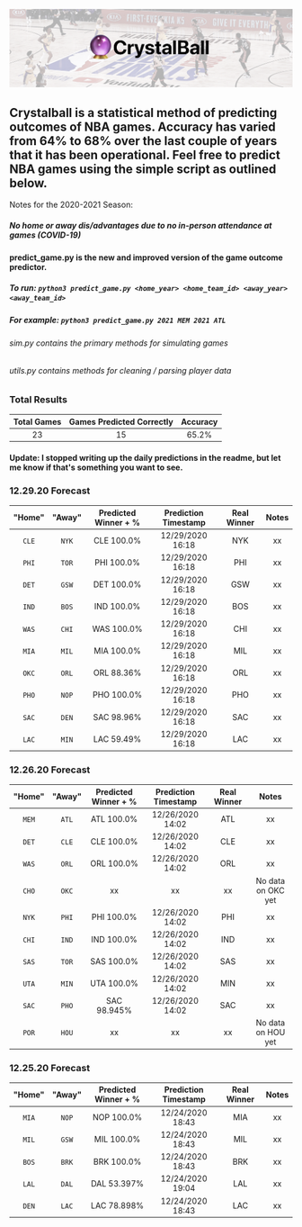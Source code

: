 ![Cover](cover.png?raw=true "Cover")

## Crystalball is a statistical method of predicting outcomes of NBA games. Accuracy has varied from 64% to 68% over the last couple of years that it has been operational. Feel free to predict NBA games using the simple script as outlined below.

Notes for the 2020-2021 Season:

##### No home or away dis/advantages due to no in-person attendance at games (COVID-19)
#### predict_game.py is the new and improved version of the game outcome predictor.
##### To run:  `python3 predict_game.py <home_year> <home_team_id> <away_year> <away_team_id>`
##### For example: `python3 predict_game.py 2021 MEM 2021 ATL`
###### sim.py contains the primary methods for simulating games 
###### utils.py contains methods for cleaning / parsing player data
 
### Total Results

| Total Games        | Games Predicted Correctly | Accuracy |
|:-------------:|:-------------:|:-----:|
| 23     | 15 | 65.2% |

#### Update: I stopped writing up the daily predictions in the readme, but let me know if that's something you want to see.

### 12.29.20 Forecast

| "Home"        | "Away"           | Predicted Winner + %  | Prediction Timestamp | Real Winner | Notes |
|:-------------:|:-------------:|:-----:|:-----:|:-------------:|:----:|
| `CLE`      | `NYK` | CLE 100.0% | 12/29/2020 16:18 | NYK | xx |
| `PHI`      | `TOR` | PHI 100.0% | 12/29/2020 16:18 | PHI | xx |
| `DET`      | `GSW` | DET 100.0% | 12/29/2020 16:18 | GSW | xx |
| `IND`      | `BOS` | IND 100.0% | 12/29/2020 16:18 | BOS | xx |
| `WAS`      | `CHI` | WAS 100.0% | 12/29/2020 16:18 | CHI | xx |
| `MIA`      | `MIL` | MIA 100.0% | 12/29/2020 16:18 | MIL | xx |
| `OKC`      | `ORL` | ORL 88.36% | 12/29/2020 16:18 | ORL | xx |
| `PHO`      | `NOP` | PHO 100.0% | 12/29/2020 16:18 | PHO | xx |
| `SAC`      | `DEN` | SAC 98.96% | 12/29/2020 16:18 | SAC | xx |
| `LAC`      | `MIN` | LAC 59.49% | 12/29/2020 16:18 | LAC | xx |



### 12.26.20 Forecast

| "Home"        | "Away"           | Predicted Winner + %  | Prediction Timestamp | Real Winner | Notes |
|:-------------:|:-------------:|:-----:|:-----:|:-------------:|:----:|
| `MEM`      | `ATL` | ATL 100.0% | 12/26/2020 14:02 | ATL | xx |
| `DET`      | `CLE` | CLE 100.0% | 12/26/2020 14:02 | CLE | xx |
| `WAS`      | `ORL` | ORL 100.0% | 12/26/2020 14:02 | ORL | xx |
| `CHO`      | `OKC` | xx | xx | xx | No data on OKC yet |
| `NYK`      | `PHI` | PHI 100.0% | 12/26/2020 14:02 | PHI | xx |
| `CHI`      | `IND` | IND 100.0% | 12/26/2020 14:02 | IND | xx |
| `SAS`      | `TOR` | SAS 100.0% | 12/26/2020 14:02 | SAS | xx |
| `UTA`      | `MIN` | UTA 100.0% | 12/26/2020 14:02 | MIN | xx |
| `SAC`      | `PHO` | SAC 98.945% | 12/26/2020 14:02 | SAC | xx |
| `POR`      | `HOU` | xx | xx | xx | No data on HOU yet |

### 12.25.20 Forecast

| "Home"        | "Away"           | Predicted Winner + %  | Prediction Timestamp | Real Winner | Notes |
|:-------------:|:-------------:|:-----:|:-----:|:-------------:|:----:|
| `MIA`      | `NOP` | NOP 100.0% | 12/24/2020 18:43 | MIA | xx |
| `MIL`      | `GSW` | MIL 100.0% | 12/24/2020 18:43 | MIL | xx |
| `BOS`      | `BRK` | BRK 100.0% | 12/24/2020 18:43 | BRK | xx |
| `LAL`      | `DAL` | DAL 53.397% | 12/24/2020 19:04 | LAL | xx |
| `DEN`      | `LAC` | LAC 78.898% | 12/24/2020 18:43 | LAC | xx |
